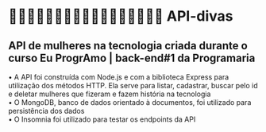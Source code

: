 
# 👩‍💻👩🏻‍💻👩🏼‍💻👩🏽‍💻👩🏾‍💻👩🏿‍💻 API-divas
<h2>API de mulheres na tecnologia criada durante o curso Eu ProgrAmo | back-end#1 da Programaria</h2>
• A API foi construída com Node.js e com a biblioteca Express para utilização dos métodos HTTP. Ela serve para listar, cadastrar, buscar pelo id e deletar mulheres que fizeram e fazem história na tecnologia <br>
• O MongoDB, banco de dados orientado à documentos, foi utilizado para persistência dos dados <br>
• O Insomnia foi utilizado para testar os endpoints da API
